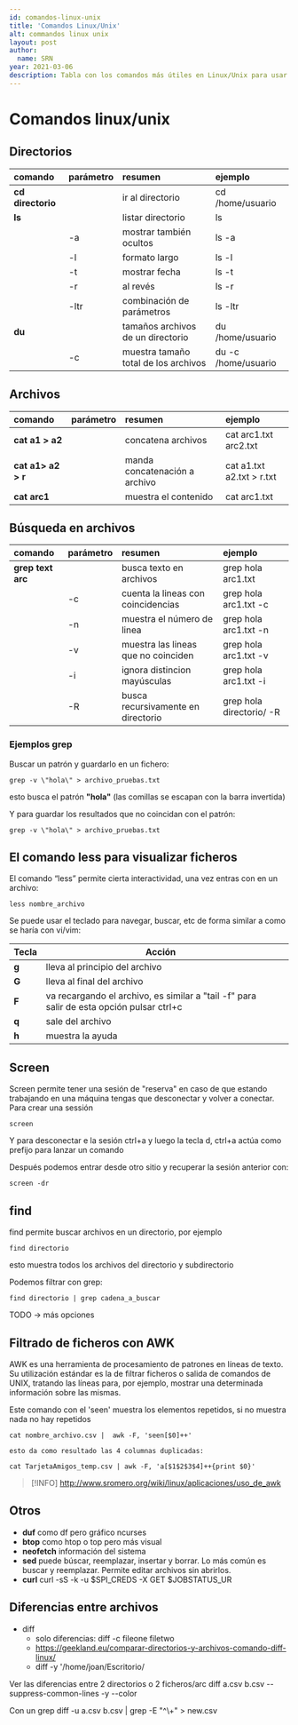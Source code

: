```yaml
---
id: comandos-linux-unix
title: 'Comandos Linux/Unix'
alt: commandos linux unix
layout: post
author:
  name: SRN
year: 2021-03-06
description: Tabla con los comandos más útiles en Linux/Unix para usar en el terminal
---
```


# Comandos linux/unix

## Directorios

| comando             | parámetro | resumen                              |   **ejemplo**  |
| :------------------ | :-------- | :----------------------------------- | :-- |
| **cd directorio** |           | ir al directorio                     | cd /home/usuario    |
| **ls**              |           | listar directorio                    | ls    |
|                     | -a        | mostrar también ocultos              | ls -a    |
|                     | -l        | formato largo                        | ls -l    |
|                     | -t        | mostrar fecha                        |  ls -t   |
|                     | -r        | al revés                             | ls -r    |
|                     | -ltr      | combinación de parámetros            |  ls -ltr   |
| **du**              |           | tamaños archivos de un directorio    |  du /home/usuario   |
|                     | -c        | muestra tamaño total de los archivos | du -c /home/usuario    |

## Archivos

| comando                 | parámetro | resumen                             | ejemplo                   |
| :---------------------- | :-------- | :---------------------------------- | :------------------------ |
| **cat a1 > a2**       |           | concatena archivos                  | cat arc1.txt arc2.txt     |
| **cat a1> a2 > r** |           | manda concatenación a archivo       | cat a1.txt a2.txt > r.txt |
| **cat arc1**          |           | muestra el contenido                | cat arc1.txt              |

## Búsqueda en archivos
| comando               | parámetro | resumen                             | ejemplo                  |
|:--------------------- |:--------- |:----------------------------------- |:------------------------ |
| **grep text arc** |           | busca texto en archivos             | grep hola arc1.txt       |
|                       | -c        | cuenta la lineas con coincidencias  | grep hola arc1.txt -c    |
|                       | -n        | muestra el número de linea          | grep hola arc1.txt -n    |
|                       | -v        | muestra las lineas que no coinciden | grep hola arc1.txt -v    |
|                       | -i        | ignora distincion mayúsculas        | grep hola arc1.txt -i    |
|                       | -R        | busca recursivamente en directorio  | grep hola directorio/ -R | 

### Ejemplos grep
Buscar un patrón y guardarlo en un fichero:
```shell
grep -v \"hola\" > archivo_pruebas.txt
```
esto busca el patrón  **"hola"** (las comillas se escapan con la barra invertida)
 
Y para guardar los resultados que no coincidan con el patrón:
```shell
grep -v \"hola\" > archivo_pruebas.txt
```

## El comando less para visualizar ficheros
El comando “less” permite cierta interactividad, una vez entras con en un archivo:
```shell
less nombre_archivo
```
Se puede usar el teclado para navegar, buscar, etc de forma similar a como se haría con vi/vim: 

| **Tecla** | **Acción**                                                                               |     |
| --------- | ---------------------------------------------------------------------------------------- | --- |
| **g**     | lleva al principio del archivo                                                           |     |
| **G**     | lleva al final del archivo                                                               |     |
| **F**     | va recargando el archivo, es similar a "tail -f" para salir de esta opción pulsar ctrl+c |     |
| **q**     | sale del archivo                                                                         |     |
| **h**     | muestra la ayuda                                                                         |     |


## Screen
Screen permite tener una sesión de "reserva" en caso de que estando trabajando en una máquina tengas que desconectar y volver a conectar.
Para crear una sessión
```
screen
```

Y para desconectar e la sesión ctrl+a y luego la tecla d, ctrl+a actúa como prefijo para lanzar un comando

Después podemos entrar desde otro sitio y recuperar la sesión anterior con:
```
screen -dr
```


## find
 find permite buscar archivos en un directorio, por ejemplo
 ```
 find directorio
 ```
esto muestra todos los archivos del directorio y subdirectorio

Podemos filtrar con grep:
```
find directorio | grep cadena_a_buscar
```

TODO -> más opciones

## Filtrado de ficheros con AWK 
AWK es una herramienta de procesamiento de patrones en líneas de texto. Su utilización estándar es la de filtrar ficheros o salida de comandos de UNIX, tratando las líneas para, por ejemplo, mostrar una determinada información sobre las mismas.

Este comando con el 'seen' muestra los elementos repetidos, si no muestra nada no hay repetidos

```shell
cat nombre_archivo.csv |  awk -F, 'seen[$0]++'

esto da como resultado las 4 columnas duplicadas:

cat TarjetaAmigos_temp.csv | awk -F, 'a[$1$2$3$4]++{print $0}'
```

>[!INFO]
>http://www.sromero.org/wiki/linux/aplicaciones/uso_de_awk

## Otros

- **duf** como df pero gráfico ncurses
- **btop** como htop o top pero más visual
- **neofetch** información del sistema
- **sed** puede búscar, reemplazar, insertar y borrar. Lo más común es buscar y reemplazar. Permite editar archivos sin abrirlos.
- **curl** curl -sS -k -u $SPI_CREDS -X GET $JOBSTATUS_UR

## Diferencias entre archivos

- diff
	-  solo diferencias: diff -c fileone filetwo
	- https://geekland.eu/comparar-directorios-y-archivos-comando-diff-linux/
	- diff -y '/home/joan/Escritorio/
 
Ver las diferencias entre 2 directorios o 2 ficheros/arc
diff a.csv b.csv --suppress-common-lines -y --color

Con un grep
diff -u a.csv b.csv | grep -E "^\\+" > new.csv